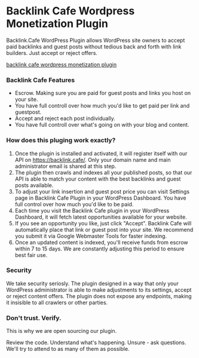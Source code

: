 # Backlink Cafe Wordpress Monetization Plugin
Backlink.Cafe WordPress Plugin allows WordPress site owners to accept paid backlinks and guest posts without tedious back and forth with link builders. Just accept or reject offers.

[backlink cafe wordpress monetization plugin](https://wp.backlink.cafe/wp-content/uploads/2023/07/WP-Admin-View.png)

### Backlink Cafe Features
- Escrow. Making sure you are paid for guest posts and links you host on your site.
- You have full controll over how much you'd like to get paid per link and guestpost.
- Accept and reject each post individually.
- You have full controll over what's going on with your blog and content.

### How does this pluging work exactly?
1. Once the plugin is installed and activated, it will register itself with our API on https://backlink.cafe/. Only your domain name and main administrator email is shared at this step.
2. The plugin then crawls and indexes all your published posts, so that our API is able to match your content with the best backlinks and guest posts available.
3. To adjust your link insertion and guest post price you can visit Settings page in Backlink Cafe Plugin in your WordPress Dashboard. You have full control over how much you'd like to be paid.
4. Each time you visit the Backlink Cafe plugin in your WordPress Dashboard, it will fetch latest opportunities available for your website.
5. If you see an opportunity you like, just click "Accept". Backlink Cafe will automatically place that link or guest post into your site. We recommend you submit it via Google Webmaster Tools for faster indexing.
6. Once an updated content is indexed, you'll receive funds from escrow within 7 to 15 days. We are constantly adjusting this period to ensure best fair use.

### Security
We take security seriosly. The plugin designed in a way that only your WordPress administrator is able to make adjustments to its settings, accept or reject content offers. The plugin does not expose any endpoints, making it insisible to all crawlers or other parties.


### Don't trust. Verify.
This is why we are open sourcing our plugin.

Review the code. Understand what's happening. Unsure - ask questions. We'll try to attend to as many of them as possible.
